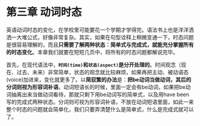 # 第三章 动词时态

英语动词时态的变化，在学校里可能要花一个学期才学得完。语法书上也是洋洋洒洒一大堆公式，好像非常复杂。其实，如果在句型诠释上稍微变通一下，时态问题是很容易理解的，而且**只需要了解两种状态：简单式与完成式，就能充分掌握所有的时态变化**。本章我们就要在短短几页中，将所有的时态问题都解说完毕。

首先，在现代语法中，**`时间(time)`和`状态(aspect)`是分开处理的**。时间观念（现在、过去、未来）非常简单，状态的观念就比较麻烦，如果再把主动、被动语态(voice)加进来，变化就更多了。以**简驭繁的办法**是：**把be动词当做动词，其后的分词则视为形容词补语**。动词短语长的时候，里面一定会有be动词，如果把be动词抽离出来当做动词看待，那就只剩下用be动词写的简单式，以及用have been写的完成式两种状态。分词则可视为形容词补语，不放在动词短语里面，如此一来整个时态的问题就会简单化，我们只要弄清楚什么是简单式，什么是完成式就可以了。